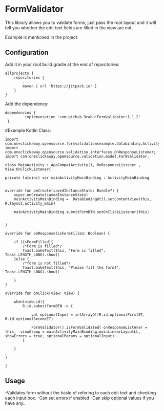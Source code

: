FormValidator
========

This library  allows you to validate forms, just pass the root layout and it will tell you whether the edit text fields are filled in the view are not.

Example is mentioned in the project:


Configuration
-------------

Add it in your root build.gradle at the end of repositories:

    allprojects {
		repositories {
			...
			maven { url 'https://jitpack.io' }
		}
	}


Add the dependency: 

    dependencies {
	         implementation 'com.github.Drabu:FormValidator:1.1.2'
	 }
   


#Example Kotlin Class: 

    import com.oneclickaway.opensource.formvalidationsexample.databinding.ActivityMainBinding;
    import com.oneclickaway.opensource.validation.interfaces.OnResponseListener;
    import com.oneclickaway.opensource.validation.model.FormValidator;
    
    class MainActivity : AppCompatActivity(), OnResponseListener , View.OnClickListener{

    private lateinit var mainActivityMainBinding : ActivityMainBinding


    override fun onCreate(savedInstanceState: Bundle?) {
        super.onCreate(savedInstanceState)
        mainActivityMainBinding =  DataBindingUtil.setContentView(this, R.layout.activity_main)

        mainActivityMainBinding.submitFormBTN.setOnClickListener(this)


    }

    override fun onResponse(isFormFilled: Boolean) {

        if (isFormFilled){
            /*Form is filled*/
            Toast.makeText(this, "Form is filled", Toast.LENGTH_LONG).show()
        }else {
            /*form is not filled*/
            Toast.makeText(this, "Please fill the form!", Toast.LENGTH_LONG).show()

        }
    }

    override fun onClick(view: View) {

        when(view.id){
            R.id.submitFormBTN -> {
	    	
                val optionalInput = intArrayOf(R.id.optionalFirstET, R.id.optionalSecondET)

                FormValidator().isFormValidated( onResponseListener = this,  viewGroup = mainActivityMainBinding.mainLinearLayoutLL, 		showErrors = true, optionalParams = optionalInput)
            }

        }

    }
    
    }
   




Usage
-----
-Validates form without the hasle of refering to each edit text and checking each input box.
-Can set errors if enabled
-Can skip optional values if you have any.. 

